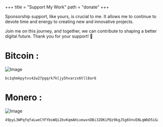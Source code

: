 +++
title = "Support My Work"
path = "donate"
+++

Sponsorship support, like yours, is crucial to me. It allows me to continue to devote time and energy to creating new and innovative projects.

Join me on this journey, and together, we can contribute to shaping a better digital future. Thank you for your support! 🚀

# Bitcoin :
![Image](../../images/bitcoin.png)  
```
bc1qhmkpytvs42w27pgqrk7kljy5hvarzx6tll8ar6
```

# Monero :
![Image](../../images/monero.png)  
```
49pyL3WPqfqfaLweCYFYbsWQi2bvKqmAHixewxnDBi32DKiPQz9kgJ5g6VnvENLqWbD5iGasQQvG7GVVg6B3HYu5Gqx4JSn
```